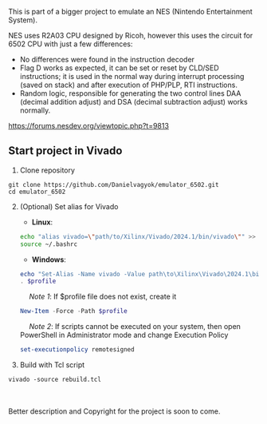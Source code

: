 This is part of a bigger project to emulate an NES (Nintendo Entertainment System). 

NES uses R2A03 CPU designed by Ricoh, however this uses the circuit for 6502 CPU with just a few differences:
- No differences were found in the instruction decoder
- Flag D works as expected, it can be set or reset by CLD/SED instructions; it is used in the normal way during interrupt processing (saved on stack) and after execution of PHP/PLP, RTI instructions.
- Random logic, responsible for generating the two control lines DAA (decimal addition adjust) and DSA (decimal subtraction adjust) works normally.

https://forums.nesdev.org/viewtopic.php?t=9813

<h2>Start project in Vivado</h2>

1. Clone repository
```
git clone https://github.com/Danielvagyok/emulator_6502.git
cd emulator_6502
```
2. (Optional) Set alias for Vivado <br>
    - **Linux**:

    ```bash
    echo "alias vivado=\"path/to/Xilinx/Vivado/2024.1/bin/vivado\"" >> ~/.bashrc
    source ~/.bashrc
    ```

    - **Windows**:

    ```powershell
    echo "Set-Alias -Name vivado -Value path\to\Xilinx\Vivado\2024.1\bin\vivado" >> $profile
    . $profile
    ```

    &emsp; *Note 1*: If $profile file does not exist, create it
    ```powershell
    New-Item -Force -Path $profile
    ```

    &emsp; *Note 2*: If scripts cannot be executed on your system, then open PowerShell in Administrator mode and change Execution Policy
    ```powershell
    set-executionpolicy remotesigned
    ```

3. Build with Tcl script
```
vivado -source rebuild.tcl
```

<br><br>
Better description and Copyright for the project is soon to come.
